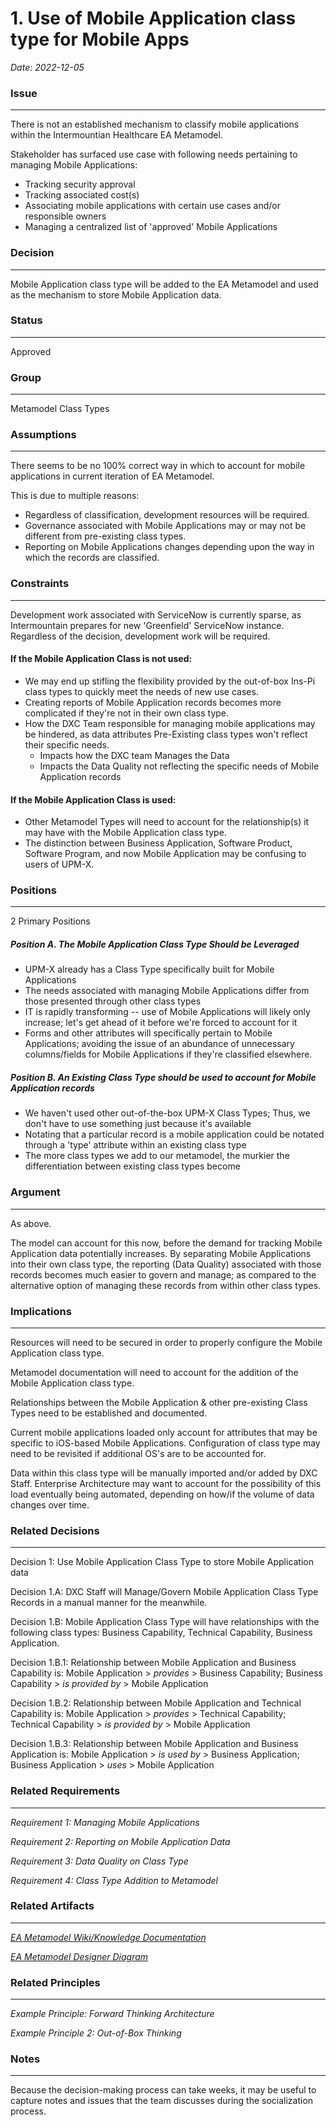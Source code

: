 # 1. Use of Mobile Application class type for Mobile Apps

_Date: 2022-12-05_

### Issue
***
There is not an established mechanism to classify mobile applications within the Intermountian Healthcare EA Metamodel.

Stakeholder has surfaced use case with following needs pertaining to managing Mobile Applications:
* Tracking security approval
* Tracking associated cost(s)
* Associating mobile applications with certain use cases and/or responsible owners
* Managing a centralized list of 'approved' Mobile Applications

### Decision
***
Mobile Application class type will be added to the EA Metamodel and used as the mechanism to store Mobile 
Application data.

### Status
***
Approved

### Group
***
Metamodel Class Types

### Assumptions
***
There seems to be no 100% correct way in which to account for mobile applications in current iteration of EA Metamodel.

This is due to multiple reasons:
* Regardless of classification, development resources will be required.
* Governance associated with Mobile Applications may or may not be different from pre-existing class types.
* Reporting on Mobile Applications changes depending upon the way in which the records are classified.

### Constraints
*** 
Development work associated with ServiceNow is currently sparse, as Intermountain prepares for new 'Greenfield' 
ServiceNow instance. Regardless of the decision, development work will be required.

#### If the Mobile Application Class is not used:
- We may end up stifling the flexibility provided by the out-of-box Ins-Pi class types to quickly meet the needs of new use cases.
- Creating reports of Mobile Application records becomes more complicated if they're not in their own class type.
- How the DXC Team responsible for managing mobile applications may be hindered, as data attributes Pre-Existing class types won't reflect their specific needs.
  - Impacts how the DXC team Manages the Data
  - Impacts the Data Quality not reflecting the specific needs of Mobile Application records 

#### If the Mobile Application Class is used:
- Other Metamodel Types will need to account for the relationship(s) it may have with the Mobile Application class type.
- The distinction between Business Application, Software Product, Software Program, and now Mobile Application may be confusing to users of UPM-X.

### Positions
***
2 Primary Positions

##### Position A. The Mobile Application Class Type Should be Leveraged
* UPM-X already has a Class Type specifically built for Mobile Applications
* The needs associated with managing Mobile Applications differ from those presented through other class types
* IT is rapidly transforming -- use of Mobile Applications will likely only increase; let's get ahead of it before we're forced to account for it
* Forms and other attributes will specifically pertain to Mobile Applications; avoiding the issue of an abundance of unnecessary columns/fields for Mobile Applications if they're classified elsewhere. 

##### Position B. An Existing Class Type should be used to account for Mobile Application records
* We haven't used other out-of-the-box UPM-X Class Types; Thus, we don't have to use something just because it's available
* Notating that a particular record is a mobile application could be notated through a 'type' attribute within an existing class type
* The more class types we add to our metamodel, the murkier the differentiation between existing class types become

### Argument
***
As above.

The model can account for this now, before the demand for tracking Mobile Application data potentially increases. 
By separating Mobile Applications into their own class type, the reporting (Data Quality) associated with those records
becomes much easier to govern and manage; as compared to the alternative option of managing these records from within
other class types.

### Implications
***
Resources will need to be secured in order to properly configure the Mobile Application class type. 

Metamodel documentation will need to account for the addition of the Mobile Application class type.

Relationships between the Mobile Application & other pre-existing Class Types need to be established and documented.

Current mobile applications loaded only account for attributes that may be specific to iOS-based Mobile Applications. 
Configuration of class type may need to be revisited if additional OS's are to be accounted for.

Data within this class type will be manually imported and/or added by DXC Staff. Enterprise Architecture may want to 
account for the possibility of this load eventually being automated, depending on how/if the volume of data changes 
over time.

### Related Decisions
***
Decision 1: Use Mobile Application Class Type to store Mobile Application data

Decision 1.A: DXC Staff will Manage/Govern Mobile Application Class Type Records in a manual manner for the meanwhile.

Decision 1.B: Mobile Application Class Type will have relationships with the following class types: Business Capability, Technical Capability, Business Application.

Decision 1.B.1: Relationship between Mobile Application and Business Capability is: Mobile Application > _provides_ > Business Capability; Business Capability > _is provided by_ > Mobile Application

Decision 1.B.2: Relationship between Mobile Application and Technical Capability is: Mobile Application > _provides_ > Technical Capability; Technical Capability > _is provided by_ > Mobile Application

Decision 1.B.3: Relationship between Mobile Application and Business Application is: Mobile Application > _is used by_ > Business Application; Business Application > _uses_ > Mobile Application

### Related Requirements
***
_Requirement 1: Managing Mobile Applications_ 

_Requirement 2: Reporting on Mobile Application Data_

_Requirement 3: Data Quality on Class Type_

_Requirement 4: Class Type Addition to Metamodel_

### Related Artifacts
***
_[EA Metamodel Wiki/Knowledge Documentation](https://teams.microsoft.com/l/entity/com.microsoft.teamspace.tab.wiki/tab::7c7d56ca-fb99-46e8-ac46-71368df0e073?context=%7B%22subEntityId%22%3A%22%7B%5C%22pageId%5C%22%3A73%2C%5C%22origin%5C%22%3A2%7D%22%2C%22channelId%22%3A%2219%3A84a8ab9c3aee4c859244a88840760d6e%40thread.skype%22%7D&tenantId=a79016de-bdd0-4e47-91f4-79416ab912ad)_

_[EA Metamodel Designer Diagram](https://intermountain.service-now.com/x_inpgh_des_designer.do?diagram_sys_id=a77904e1db3819506e11ee0c13961989&present=1)_

### Related Principles
***
_Example Principle: Forward Thinking Architecture_

_Example Principle 2: Out-of-Box Thinking_

### Notes
***
Because the decision-making process can take weeks, it may be useful to capture notes and issues that the team discusses
during the socialization process.